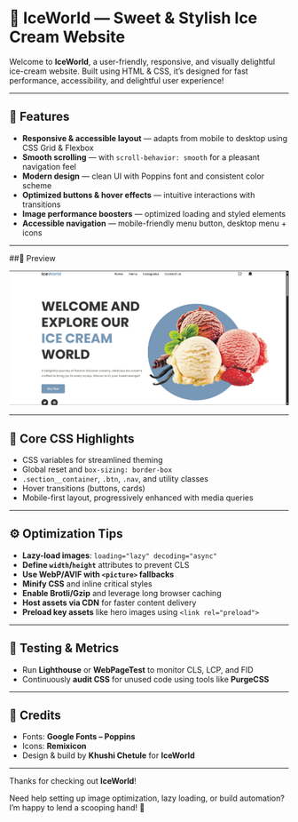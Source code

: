 # 🍨 IceWorld — Sweet & Stylish Ice Cream Website

Welcome to **IceWorld**, a user-friendly, responsive, and visually delightful ice-cream website. Built using HTML & CSS, it’s designed for fast performance, accessibility, and delightful user experience!

---

## 🚀 Features

- **Responsive & accessible layout** — adapts from mobile to desktop using CSS Grid & Flexbox  
- **Smooth scrolling** — with `scroll-behavior: smooth` for a pleasant navigation feel  
- **Modern design** — clean UI with Poppins font and consistent color scheme  
- **Optimized buttons & hover effects** — intuitive interactions with transitions  
- **Image performance boosters** — optimized loading and styled elements  
- **Accessible navigation** — mobile-friendly menu button, desktop menu + icons

---

##👀 Preview

![Alt text](images/Preview.png)


---

## 🧩 Core CSS Highlights

- CSS variables for streamlined theming  
- Global reset and `box-sizing: border-box`  
- `.section__container`, `.btn`, `.nav`, and utility classes  
- Hover transitions (buttons, cards)  
- Mobile-first layout, progressively enhanced with media queries

---

## ⚙️ Optimization Tips

- **Lazy-load images**: `loading="lazy" decoding="async"`  
- **Define `width`/`height`** attributes to prevent CLS  
- **Use WebP/AVIF with `<picture>` fallbacks**  
- **Minify CSS** and inline critical styles  
- **Enable Brotli/Gzip** and leverage long browser caching  
- **Host assets via CDN** for faster content delivery  
- **Preload key assets** like hero images using `<link rel="preload">`

---

## 🧪 Testing & Metrics

- Run **Lighthouse** or **WebPageTest** to monitor CLS, LCP, and FID  
- Continuously **audit CSS** for unused code using tools like **PurgeCSS**

---

## 🎉 Credits

- Fonts: **Google Fonts – Poppins**  
- Icons: **Remixicon**  
- Design & build by **Khushi Chetule**  for **IceWorld**

---

Thanks for checking out **IceWorld**!  

Need help setting up image optimization, lazy loading, or build automation? I’m happy to lend a scooping hand! 🍦

